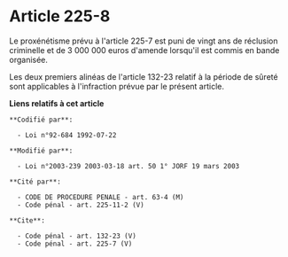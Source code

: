 # Article 225-8

Le proxénétisme prévu à l'article 225-7 est puni de vingt ans de réclusion criminelle et de 3 000 000 euros d'amende
lorsqu'il est commis en bande organisée. 

Les deux premiers alinéas de l'article 132-23 relatif à la période de sûreté sont applicables à l'infraction prévue par le
présent article.

**Liens relatifs à cet article**

	**Codifié par**:

	  - Loi n°92-684 1992-07-22

	**Modifié par**:

	  - Loi n°2003-239 2003-03-18 art. 50 1° JORF 19 mars 2003

	**Cité par**:

	  - CODE DE PROCEDURE PENALE - art. 63-4 (M)
	  - Code pénal - art. 225-11-2 (V)

	**Cite**:

	  - Code pénal - art. 132-23 (V)
	  - Code pénal - art. 225-7 (V)
